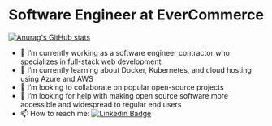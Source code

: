 <h1>Software Engineer at EverCommerce</h1>

[![Anurag's GitHub stats](https://github-readme-stats.vercel.app/api?username=acrodemocide&theme=merko)](https://github.com/acrodemocide/github-readme-stats)

- 🔭 I’m currently working as a software engineer contractor who specializes in full-stack web development.
- 🌱 I’m currently learning about Docker, Kubernetes, and cloud hosting using Azure and AWS
- 👯 I’m looking to collaborate on popular open-source projects
- 🤔 I’m looking for help with making open source software more accessible and widespread to regular end users
- 📫 How to reach me: [![Linkedin Badge](https://img.shields.io/badge/-dhoward-blue?style=flat&logo=Linkedin&logoColor=white)](https://www.linkedin.com/in/daniel-howard-746aa6142)
